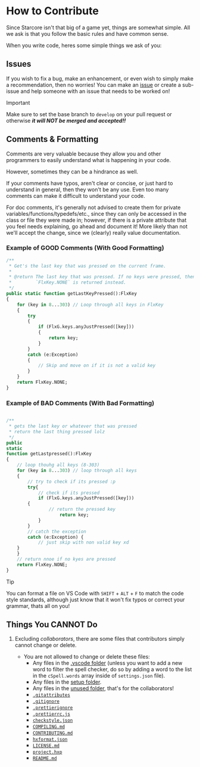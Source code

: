 # How to Contribute

Since Starcore isn't that big of a game yet, things are somewhat simple.
All we ask is that you follow the basic rules and have common sense.

When you write code, heres some simple things we ask of you:

## Issues

If you wish to fix a bug, make an enhancement, or even wish to
simply make a recommendation, then no worries! You can make an [issue](https://github.com/korithekoder/Starcore/issues)
or create a sub-issue and help someone with an issue that needs to be worked on!

> [!IMPORTANT]
> Make sure to set the base branch to `develop` on your pull request or otherwise ***it will NOT be merged and accepted!!***

## Comments & Formatting

Comments are very valuable because they allow you and other
programmers to easily understand what is happening in your code.

However, sometimes they can be a hindrance as well.

If your comments have typos, aren't clear or concise, or just
hard to understand in general, then they won't be any
use. Even too many comments can make it difficult to understand your code.

For doc comments, it's generally not advised to create them for
private variables/functions/typedefs/etc., since they can only be accessed
in the class or file they were made in; however, if there is a private attribute that
you feel needs explaining, go ahead and document it! More likely than not we'll accept
the change, since we (clearly) really value documentation.

### Example of GOOD Comments (With Good Formatting)

```haxe
/**
 * Get's the last key that was pressed on the current frame.
 * 
 * @return The last key that was pressed. If no keys were pressed, then
 *         `FlxKey.NONE` is returned instead.
 */
public static function getLastKeyPressed():FlxKey
{
    for (key in 8...303) // Loop through all keys in FlxKey
    {
        try
        {
            if (FlxG.keys.anyJustPressed([key]))
            {
                return key;
            }
        }
        catch (e:Exception)
        {
            // Skip and move on if it is not a valid key
        }
    }
    return FlxKey.NONE;
}
```

### Example of BAD Comments (With Bad Formatting)

```haxe

/**
 * gets the last key or whatever that was pressed
 * return the last thing pressed lolz
 */
public 
static 
function getLastpressed():FlxKey
{
    // loop thouhg all keys (8-303)
    for (key in 8...303) // loop through all keys
    {
        // try to check if its pressed :p
        try{
            // check if its pressed
            if (FlxG.keys.anyJustPressed([key]))
        {
                // return the pressed key
                    return key;
            }
        }
        // catch the exception
        catch (e:Exception) {
            // just skip with non valid key xd
    }
    }
    // return nnoe if no kyes are pressed
    return FlxKey.NONE;
}
```

> [!TIP]
> You can format a file on VS Code with `SHIFT` + `ALT` + `F` to match the code style standards, 
> although just know that it won't fix typos or correct your grammar, thats all on you!

## Things You CANNOT Do

1. Excluding *collaborators*, there are some files that contributors simply cannot change or delete.

    - You are not allowed to change or delete these files:
        - Any files in the [.vscode folder](.vscode/) (unless you want to add a new word to filter the spell checker,
          do so by adding a word to the list in the `cSpell.words` array inside of `settings.json` file).
        - Any files in the [setup folder](setup/).
        - Any files in the [unused folder](unused/), that's for the collaborators!
        - [`.gitattributes`](.gitattributes/)
        - [`.gitignore`](.gitignore/)
        - [`.prettierignore`](.prettierignore/)
        - [`.prettierrc.js`](.prettierrc.js/)
        - [`checkstyle.json`](checkstyle.json/)
        - [`COMPILING.md`](COMPILING.md/)
        - [`CONTRIBUTING.md`](CONTRIBUTING.md/)
        - [`hxformat.json`](hxformat.json/)
        - [`LICENSE.md`](LICENSE.md/)
        - [`project.hxp`](project.hxp/)
        - [`README.md`](README.md/)
